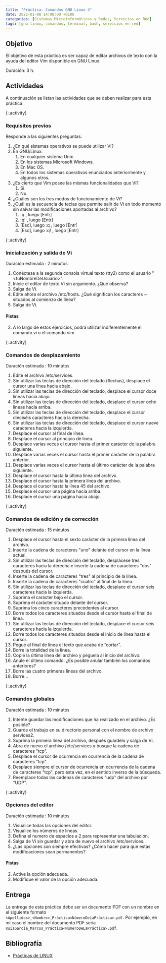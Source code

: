 ```yaml
---
title: "Práctica: Comandos GNU Linux 4"
date: 2022-01-08 14:00:00 +0100
categories: [Sistemas Microinformáticos y Redes, Servicios en Red]
tags: [gnu linux, comandos, terminal, bash, servicios en red]
---
```


## Objetivo

El objetivo de esta práctica es ser capaz de editar archivos de texto con la ayuda del editor Vim disponible en GNU Linux.

Duración: 3 h.

## Actividades

A continuación se listan las actividades que se deben realizar para esta práctica.

{:.activity}
### Requisitos previos

Responde a las siguientes preguntas:

1. ¿En qué sistemas operativos se puede utilizar Vi?
2. En GNU/Linux.
    1. En cualquier sistema Unix.
    2. En los sistemas Microsoft Windows.
    3. En Mac OS.
    4. En todos los sistemas operativos enunciados anteriormente y algunos otros.
3. ¿Es cierto que Vim posee las mismas funcionalidades que Vi?
    1. Si.
    2. No.
4. ¿Cuáles son los tres modos de funcionamiento de Vi?
5. ¿Cuál es la secuencia de teclas que permite salir de Vi en todo momento sin salvar las modificaciones aportadas al archivo?
    1. :q , luego [Entr]
    2. :q! , luego [Entr]
    3. [Esc], luego :q , luego [Entr]
    4. [Esc], luego :q! , luego [Entr]

{:.activity}
### Inicialización y salida de Vi

Duración estimada : 2 minutos

1. Conéctese a la segunda consola virtual texto (tty2) como el usuario "\<tuNombreDeUsuario\>".
2. Inicie el editor de texto Vi sin argumento. ¿Qué observa?
3. Salga de Vi.
4. Edite ahora el archivo /etc/hosts. ¿Qué significan los caracteres ~ situados al comienzo de línea?
5. Salga de Vi.

#### Pistas
2. A lo largo de estos ejercicios, podrá utilizar indiferentemente el comando vi o el comando vim. 

{:.activity}
### Comandos de desplazamiento

Duración estimada : 10 minutos

1. Edite el archivo /etc/services.
2. Sin utilizar las teclas de dirección del teclado (flechas), desplace el cursor una línea hacia abajo.
3. Sin utilizar las teclas de dirección del teclado, desplace el cursor doce líneas hacia abajo.
4. Sin utilizar las teclas de dirección del teclado, desplace el cursor ocho líneas hacia arriba.
5. Sin utilizar las teclas de dirección del teclado, desplace el cursor dieciséis caracteres hacia la derecha.
6. Sin utilizar las teclas de dirección del teclado, desplace el cursor nueve caracteres hacia la izquierda.
7. Desplace el cursor al final de línea.
8. Desplace el cursor al principio de línea.
9. Desplace varias veces el cursor hasta el primer carácter de la palabra siguiente.
10. Desplace varias veces el cursor hasta el primer carácter de la palabra anterior.
11. Desplace varias veces el cursor hasta el último carácter de la palabra siguiente.
12. Desplace el cursor hasta la última línea del archivo.
13. Desplace el cursor hasta la primera línea del archivo.
14. Desplace el cursor hasta la línea 45 del archivo.
15. Desplace el cursor una página hacia arriba.
16. Desplace el cursor una página hacia abajo.



{:.activity}
### Comandos de edición y de corrección

 Duración estimada : 15 minutos
1. Desplace el cursor hasta el sexto carácter de la primera línea del archivo.
2. Inserte la cadena de caracteres "uno" delante del cursor en la línea actual.
3. Sin utilizar las teclas de dirección del teclado, desplácese tres caracteres hacia la derecha e inserte la cadena de caracteres "dos" después del cursor.
4. Inserte la cadena de caracteres "tres" al principio de la línea.
5. Inserte la cadena de caracteres "cuatro" al final de la línea.
6. Sin utilizar las teclas de dirección del teclado, desplace el cursor seis caracteres hacia la izquierda.
7. Suprima el carácter bajo el cursor.
8. Suprima el carácter situado delante del cursor.
9. Suprima los cinco caracteres precedentes al cursor.
10. Borre todos los caracteres situados desde el cursor hasta el final de línea.
11. Sin utilizar las teclas de dirección del teclado, desplace el cursor seis caracteres hacia la izquierda.
12. Borre todos los caracteres situados desde el inicio de línea hasta el cursor.
13. Pegue al final de línea el texto que acaba de ”cortar”.
14. Borre la totalidad de la línea.
15. Copie la última línea del archivo y péguela al inicio del archivo.
16. Anule el último comando. ¿Es posible anular también los comandos anteriores?
17. Borre las cuatro primeras líneas del archivo.
18. Borre...

{:.activity}
### Comandos globales

 Duración estimada : 10 minutos
1. Intente guardar las modificaciones que ha realizado en el archivo. ¿Es posible?
2. Guarde el trabajo en su directorio personal con el nombre de archivo services2.
3. Suprima la primera línea del archivo, después guárdelo y salga de Vi.
4. Abra de nuevo el archivo /etc/services y busque la cadena de caracteres "tcp".
5. Desplace el cursor de ocurrencia en ocurrencia de la cadena de caracteres "tcp".
6. Desplace siempre el cursor de ocurrencia en ocurrencia de la cadena de caracteres "tcp", pero esta vez, en el sentido inverso de la búsqueda.
7. Reemplace todas las cadenas de caracteres "udp" del archivo por "UDP".

{:.activity}
### Opciones del editor

 Duración estimada : 10 minutos
1. Visualice todas las opciones del editor.
2. Visualice los números de líneas.
3. Defina el numero de espacios a 2 para representar una tabulación.
4. Salga de Vi sin guardar y abra de nuevo el archivo /etc/services.
5. ¿Las opciones son siempre efectivas? ¿Cómo hacer para que estas modificaciones sean permanentes?

#### Pistas

2. Active la opción adecuada..
3. Modifique el valor de la opción adecuada.

## Entrega

La entrega de esta práctica debe ser un documento PDF con un nombre en el siguiente formato `<Apellidos>_<Nombre>_Práctica<NúmeroDeLaPráctica>.pdf`. Por ejemplo, en mi caso el nombre del documento PDF sería `RuizGarcía_Marcos_Práctica<NúmeroDeLaPráctica>.pdf`.

## Bibliografía

- [Prácticas de LINUX](https://www.ediciones-eni.com/open/mediabook.aspx?idR=0a8c20d27a126debe5747e874c9710ed)

